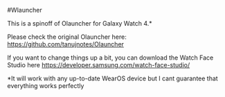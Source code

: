 #Wlauncher

This is a spinoff of Olauncher for Galaxy Watch 4.*

Please check the original Olauncher here: https://github.com/tanujnotes/Olauncher

If you want to change things up a bit, you can download the Watch Face Studio here https://developer.samsung.com/watch-face-studio/

*It will work with any up-to-date WearOS device but I cant guarantee that everything works perfectly
